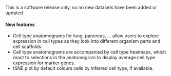 This is a software release only, so no new datasets have been added or updated

#### New features
- Cell type anatomograms for lung, pancreas, ... allow users to explore expression in cell types as they look into different organism parts and cell scaffolds.
- Cell type anatomograms are accompanied by cell type heatmaps, which react to selections in the anatomogram to display average cell type expression for marker genes.
- tSNE plot by default colours cells by inferred cell type, if available.
